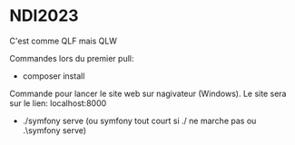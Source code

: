 # NDI2023
C'est comme QLF mais QLW

Commandes lors du premier pull:
- composer install

Commande pour lancer le site web sur nagivateur (Windows). Le site sera sur le lien: localhost:8000
- ./symfony serve (ou symfony tout court si ./ ne marche pas ou .\symfony serve)
